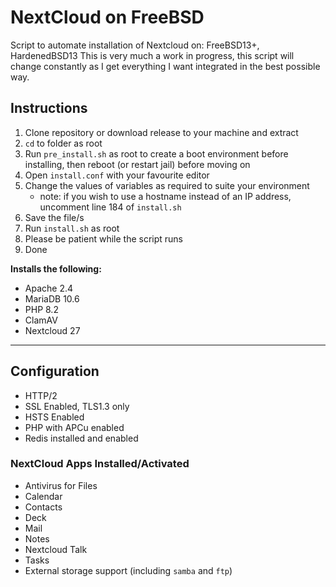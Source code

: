 # NextCloud on FreeBSD
Script to automate installation of Nextcloud on: FreeBSD13+, HardenedBSD13
This is very much a work in progress, this script will change constantly as I get everything I want integrated in the best possible way.

## Instructions

1. Clone repository or download release to your machine and extract
2. `cd` to folder as root
3. Run `pre_install.sh` as root to create a boot environment before installing, then reboot (or restart jail) before moving on
5. Open `install.conf` with your favourite editor
6. Change the values of variables as required to suite your environment
   - note: if you wish to use a hostname instead of an IP address, uncomment line 184 of `install.sh`
7. Save the file/s
9. Run `install.sh` as root
10. Please be patient while the script runs
11. Done

**Installs the following:**

* Apache 2.4
* MariaDB 10.6
* PHP 8.2
* ClamAV
* Nextcloud 27

------------

## Configuration

* HTTP/2
* SSL Enabled, TLS1.3 only
* HSTS Enabled
* PHP with APCu enabled
* Redis installed and enabled

### NextCloud Apps Installed/Activated

* Antivirus for Files
* Calendar
* Contacts
* Deck
* Mail
* Notes
* Nextcloud Talk
* Tasks
* External storage support (including `samba` and `ftp`)
  
